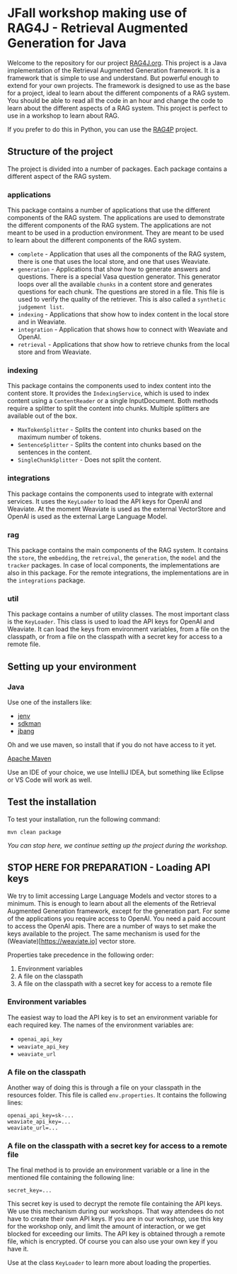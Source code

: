 # JFall workshop making use of RAG4J - Retrieval Augmented Generation for Java
Welcome to the repository for our project [RAG4J.org](https://rag4j.org). This project is a Java implementation of the
Retrieval Augmented Generation framework. It is a framework that is simple to use and understand. But powerful 
enough to extend for your own projects. The framework is designed to use as the base for a project, ideal to learn
about the different components of a RAG system. You should be able to read all the code in an hour and change the code
to learn about the different aspects of a RAG system. This project is perfect to use in a workshop to learn about RAG.

If you prefer to do this in Python, you can use the [RAG4P](https://github.com/RAG4J/rag4p) project.

## Structure of the project

The project is divided into a number of packages. Each package contains a different aspect of the RAG system.

### applications
This package contains a number of applications that use the different components of the RAG system. The applications
are used to demonstrate the different components of the RAG system. The applications are not meant to be used in a
production environment. They are meant to be used to learn about the different components of the RAG system.
- `complete` - Application that uses all the components of the RAG system, there is one that uses the local store, and one that uses Weaviate.
- `generation` - Applications that show how to generate answers and questions. There is a special Vasa question generator. This generator loops over all the available
  `chunks` in a content store and generates questions for each chunk. The questions are stored in a file. This file is
  used to verify the quality of the retriever. This is also called a `synthetic judgement list`.
- `indexing` - Applications that show how to index content in the local store and in Weaviate.
- `integration` - Application that shows how to connect with Weaviate and OpenAI.
- `retrieval` - Applications that show how to retrieve chunks from the local store and from Weaviate.

### indexing
This package contains the components used to index content into the content store. It provides the `IndexingService`, which is used to index content using a `ContentReader` or a single InputDocument. Both methods require a splitter to split the content into chunks. Multiple splitters are available out of the box. 
- `MaxTokenSplitter` - Splits the content into chunks based on the maximum number of tokens.
- `SentenceSplitter` - Splits the content into chunks based on the sentences in the content.
- `SingleChunkSplitter` - Does not split the content.

### integrations
This package contains the components used to integrate with external services. It uses the `KeyLoader` to load the API keys for OpenAI and Weaviate. At the moment Weaviate is used as the external VectorStore and OpenAI is used as the external Large Language Model. 

### rag
This package contains the main components of the RAG system. It contains the `store`, the `embedding`, the `retreival`, the `generation`, the `model` and the `tracker` packages. In case of local components, the implementations are also in this package. For the remote integrations, the implementations are in the `integrations` package.

### util
This package contains a number of utility classes. The most important class is the `KeyLoader`. This class is used to load the API keys for OpenAI and Weaviate. It can load the keys from environment variables, from a file on the classpath, or from a file on the classpath with a secret key for access to a remote file.

## Setting up your environment

### Java
Use one of the installers like:
- [jenv](https://www.jenv.be)
- [sdkman](https://sdkman.io)
- [jbang](https://www.jbang.dev)

Oh and we use maven, so install that if you do not have access to it yet.

[Apache Maven](https://maven.apache.org)

Use an IDE of your choice, we use IntelliJ IDEA, but something like Eclipse or VS Code will work as well.

## Test the installation
To test your installation, run the following command:
```shell
mvn clean package
```

*You can stop here, we continue setting up the project during the workshop.*

## STOP HERE FOR PREPARATION - Loading API keys
We try to limit accessing Large Language Models and vector stores to a minimum. This is enough to learn about all the
elements of the Retrieval Augmented Generation framework, except for the generation part. For some of the applications 
you require access to OpenAI. You need a paid account to access the OpenAI apis. There are a number of ways to set make
the keys available to the project. The same mechanism is used for the (Weaviate)[https://weaviate.io] vector store. 

Properties take precedence in the following order:
1. Environment variables
2. A file on the classpath
3. A file on the classpath with a secret key for access to a remote file

### Environment variables
The easiest way to load the API key is to set an environment variable for each required key. The names of the
environment variables are:
- `openai_api_key`
- `weaviate_api_key`
- `weaviate_url`

### A file on the classpath
Another way of doing this is through a file on your classpath in the resources folder. This file is
called `env.properties`. It contains the following lines:
```properties
openai_api_key=sk-...
weaviate_api_key=...
weaviate_url=...
```

### A file on the classpath with a secret key for access to a remote file
The final method is to provide an environment variable or a line in the mentioned file containing the following line:
```properties
secret_key=...
```
This secret key is used to decrypt the remote file containing the API keys. We use this mechanism during our workshops.
That way attendees do not have to create their own API keys. If you are in our workshop, use this key for the workshop 
only, and limit the amount of interaction, or we get blocked for exceeding our limits. The API key is obtained through 
a remote file, which is encrypted. Of course you can also use your own key if you have it.

Use at the class `KeyLoader` to learn more about loading the properties.